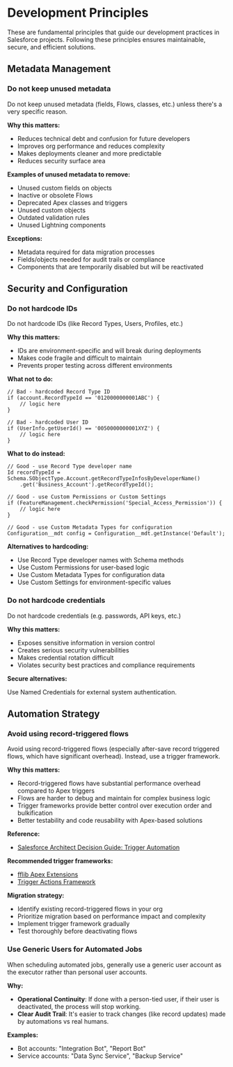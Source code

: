 # Development Principles

These are fundamental principles that guide our development practices in Salesforce projects. Following these principles ensures maintainable, secure, and efficient solutions.

## Metadata Management

### Do not keep unused metadata

Do not keep unused metadata (fields, Flows, classes, etc.) unless there's a very specific reason.

**Why this matters:**
- Reduces technical debt and confusion for future developers
- Improves org performance and reduces complexity
- Makes deployments cleaner and more predictable
- Reduces security surface area

**Examples of unused metadata to remove:**
- Unused custom fields on objects
- Inactive or obsolete Flows
- Deprecated Apex classes and triggers
- Unused custom objects
- Outdated validation rules
- Unused Lightning components

**Exceptions:**
- Metadata required for data migration processes
- Fields/objects needed for audit trails or compliance
- Components that are temporarily disabled but will be reactivated

## Security and Configuration

### Do not hardcode IDs

Do not hardcode IDs (like Record Types, Users, Profiles, etc.)

**Why this matters:**
- IDs are environment-specific and will break during deployments
- Makes code fragile and difficult to maintain
- Prevents proper testing across different environments

**What not to do:**
```apex
// Bad - hardcoded Record Type ID
if (account.RecordTypeId == '0120000000001ABC') {
    // logic here
}

// Bad - hardcoded User ID
if (UserInfo.getUserId() == '0050000000001XYZ') {
    // logic here
}
```

**What to do instead:**
```apex
// Good - use Record Type developer name
Id recordTypeId = Schema.SObjectType.Account.getRecordTypeInfosByDeveloperName()
    .get('Business_Account').getRecordTypeId();

// Good - use Custom Permissions or Custom Settings
if (FeatureManagement.checkPermission('Special_Access_Permission')) {
    // logic here
}

// Good - use Custom Metadata Types for configuration
Configuration__mdt config = Configuration__mdt.getInstance('Default');
```

**Alternatives to hardcoding:**
- Use Record Type developer names with Schema methods
- Use Custom Permissions for user-based logic
- Use Custom Metadata Types for configuration data
- Use Custom Settings for environment-specific values

### Do not hardcode credentials

Do not hardcode credentials (e.g. passwords, API keys, etc.)

**Why this matters:**
- Exposes sensitive information in version control
- Creates serious security vulnerabilities
- Makes credential rotation difficult
- Violates security best practices and compliance requirements

**Secure alternatives:**

Use Named Credentials for external system authentication.

## Automation Strategy

### Avoid using record-triggered flows

Avoid using record-triggered flows (especially after-save record triggered flows, which have significant overhead). Instead, use a trigger framework.

**Why this matters:**
- Record-triggered flows have substantial performance overhead compared to Apex triggers
- Flows are harder to debug and maintain for complex business logic
- Trigger frameworks provide better control over execution order and bulkification
- Better testability and code reusability with Apex-based solutions

**Reference:**
- [Salesforce Architect Decision Guide: Trigger Automation](https://architect.salesforce.com/decision-guides/trigger-automation)

**Recommended trigger frameworks:**
- [fflib Apex Extensions](https://github.com/wimvelzeboer/fflib-apex-extensions)
- [Trigger Actions Framework](https://github.com/mitchspano/trigger-actions-framework)

**Migration strategy:**
- Identify existing record-triggered flows in your org
- Prioritize migration based on performance impact and complexity
- Implement trigger framework gradually
- Test thoroughly before deactivating flows

### Use Generic Users for Automated Jobs

When scheduling automated jobs, generally use a generic user account as the executor rather than personal user accounts.

**Why:**
- **Operational Continuity**: If done with a person-tied user, if their user is deactivated, the process will stop working.
- **Clear Audit Trail**: It's easier to track changes (like record updates) made by automations vs real humans.

**Examples:**
- Bot accounts: "Integration Bot", "Report Bot"
- Service accounts: "Data Sync Service", "Backup Service"
